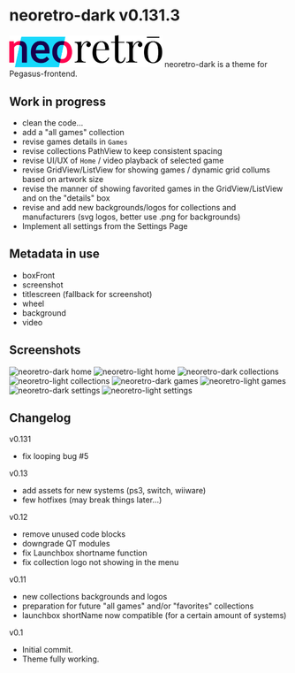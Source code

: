 # neoretro-dark v0.131.3

<img src="assets/logo_neoretro.png" width="55%" title="neoretrō logo" />
neoretro-dark is a theme for Pegasus-frontend.

## Work in progress
- clean the code...
- add a "all games" collection
- revise games details in `Games`
- revise collections PathView to keep consistent spacing
- revise UI/UX of `Home` / video playback of selected game
- revise GridView/ListView for showing games / dynamic grid collums based on artwork size
- revise the manner of showing favorited games in the GridView/ListView and on the "details" box
- revise and add new backgrounds/logos for collections and manufacturers (svg logos, better use .png for backgrounds)
- Implement all settings from the Settings Page

## Metadata in use
- boxFront
- screenshot
- titlescreen (fallback for screenshot)
- wheel
- background
- video

## Screenshots

<img src="https://raw.githubusercontent.com/TigraTT-Driver/neoretro-dark/master/assets/screenshot/home_dark.png" title="neoretro-dark home" />
<img src="https://raw.githubusercontent.com/TigraTT-Driver/neoretro-dark/master/assets/screenshot/home_light.png" title="neoretro-light home" />

<img src="https://raw.githubusercontent.com/TigraTT-Driver/neoretro-dark/master/assets/screenshot/collection_dark.png" title="neoretro-dark collections" />
<img src="https://raw.githubusercontent.com/TigraTT-Driver/neoretro-dark/master/assets/screenshot/collection_light.png" title="neoretro-light collections" />

<img src="https://raw.githubusercontent.com/TigraTT-Driver/neoretro-dark/master/assets/screenshot/games_dark.png" title="neoretro-dark games" />
<img src="https://raw.githubusercontent.com/TigraTT-Driver/neoretro-dark/master/assets/screenshot/games_light.png" title="neoretro-light games" />

<img src="https://raw.githubusercontent.com/TigraTT-Driver/neoretro-dark/master/assets/screenshot/games_dark.png" title="neoretro-dark settings" />
<img src="https://raw.githubusercontent.com/TigraTT-Driver/neoretro-dark/master/assets/screenshot/games_light.png" title="neoretro-light settings" />

## Changelog
v0.131
- fix looping bug #5

v0.13
- add assets for new systems (ps3, switch, wiiware)
- few hotfixes (may break things later...)

v0.12
- remove unused code blocks
- downgrade QT modules
- fix Launchbox shortname function
- fix collection logo not showing in the menu

v0.11
- new collections backgrounds and logos
- preparation for future "all games" and/or "favorites" collections
- launchbox shortName now compatible (for a certain amount of systems)

v0.1
- Initial commit.
- Theme fully working.
